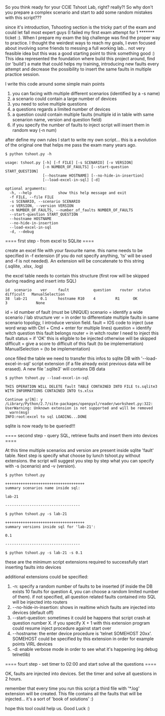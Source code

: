 So you think ready for your CCIE Tshoot Lab, right? really?! So why don't you prepare a complex scenario and start to add some random mistakes with this script???

since it's introduction, Tshooting section is the tricky part of the exam and could let fall most expert guys (I failed my first exam attempt for 1 ******* ticket :).
When I prepare my exam the big challenge was find the proper way to practice.
I thought the weirdest ways to reach my goals, I even focused about involving some friends to messing a full working lab... not very feasible idea but this was a good starting point to think something good :)
This idea represented the foundation where build this project around, find (or 'build') a mate that could helps my training, introducing new faults every attempt and decrease the possibility to insert the same faults in multiple practice session.

I write this code around some simple main points

 1. you can facing with multiple different scenarios (identified by a -s name)
 2. a scenario could contain a large number of devices
 4. you need to solve multiple questions
 5. a questions regards a limited number of devices
 6. a question could contain multiple faults (multiple id in table with same scenarion name, version and question field)
 7. if you specify the number of faults to inject script will insert them in random way (-n num)

after define my own rules I start to write my own script... this is a evolution of the original one that helps me pass the exam many years ago.
```
$ python tshoot.py -h

usage: tshoot.py [-h] [-f FILE] [-s SCENARIO] [-v VERSION]
                 [-n NUMBER_OF_FAULTS] [--start-question START_QUESTION]
                 [--hostname HOSTNAME] [--no-hide-in-insertion]
                 [--load-excel-in-sql] [-d]

optional arguments:
  -h, --help            show this help message and exit
  -f FILE, --file FILE
  -s SCENARIO, --scenario SCENARIO
  -v VERSION, --version VERSION
  -n NUMBER_OF_FAULTS, --number_of_faults NUMBER_OF_FAULTS
  --start-question START_QUESTION
  --hostname HOSTNAME
  --no-hide-in-insertion
  --load-excel-in-sql
  -d, --debug
```
==== first step - from excel to SQLite ====

create an excel file with your favourite name. this name needs to be specified in -f extension (if you do not specify anything, 'ts' will be used and -f is not needed). An extension will be concatenate to this string (.sqllite, .xlsx, .log)

the excel table needs to contain this structure (first row will be skipped during reading and insert into SQL)

```
id	scenario	ver		fault           question	router	status	difficult	ManualSelection
38	lab-21		0.1		hostname R10    4         R1      OK		  3			    None
```

id = id number of fault (must be UNIQUE)
scenario = identify a wide scenario / lab structure
ver = in order to differentiate multiple faults in same scenario topoligy, I introduce version field.
fault = IOS code to inject (use word wrap with Ctrl + Cmd + enter for multiple lines)
question = identify witch question this fault belongs
router = in witch router I need to inject this fault
status = if 'OK' this is eligible to be injected otherwise will be skipped
difficult = give a score to difficult of this fault (to be implementation)
ManualSelection = (to be implementation)

once filled the table we need to transfer this infos to sqlite DB with '--load-excel-in-sql' script extension (if a file already exist previous data will be erased). A new file '.sqlite3' will contains DB data
```
$ python tshoot.py --load-excel-in-sql

THIS OPERATION WILL DELETE fault TABLE CONTAINED INTO FILE ts.sqlite3
WITH INFORMATIONS CONTAINED INTO ts.xlsx

Continue y/[N]: y
/Library/Python/2.7/site-packages/openpyxl/reader/worksheet.py:322: UserWarning: Unknown extension is not supported and will be removed
  warn(msg)
INFO:root:excel to sql LOADING...DONE
```
sqlite is now ready to be queried!!!

==== second step - query SQL, retrieve faults and insert them into devices ====

At this time multiple scenarios and version are present inside sqlite 'fault' table. Next step is specify what choose by lunch tshoot.py without extensions. the script will suggest you step by step what you can specify with -s (scenario) and -v (version).

```
$ python tshoot.py 

++++++++++++++++++++++++++++++++++++
summary scenarios name inside sql:

lab-21

----------------------------------

$ python tshoot.py -s lab-21

++++++++++++++++++++++++++++++++++++
summary versions inside sql for 'lab-21':

0.1

----------------------------------

$ python tshoot.py -s lab-21 -s 0.1
```

these are the minimum script extensions required to successfully start inserting faults into devices

additional extensions could be specified:

1. -n: specify a random number of faults to be inserted (if inside the DB exists 10 faults for question 4, you can choose a random limited number of them). if not specified, all question related faults contained into SQL will be injected into routers 
2. --no-hide-in-insertion: shows in realtime which faults are injected into devices (default off)
3. --start-question: sometimes it could be happens that script crash at question number X. if you specify X + 1 with this extension program could resume inject procedure against start over
4. --hostname: the enter device procedure is 'telnet SOMEHOST 20xx'. SOMEHOST could be specified by this extension in order for example points VIRL devices
5. -d: enable verbose mode in order to see what it's happening (eg debug telnetlib)

==== fourt step - set timer to 02:00 and start solve all the questions ====

OK, faults are injected into devices. Set the timer and solve all questions in 2 hours.



remember that every time you run this script a third file with '*.log' extension will be created. This file contains all the faults that will be injected... it's a sort of 'book of solutions' :)

hope this tool could help us. Good Luck :)
